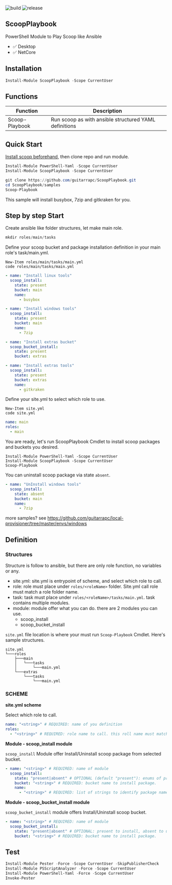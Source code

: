 ![build](https://github.com/guitarrapc/ScoopPlaybook/workflows/build/badge.svg) ![release](https://github.com/guitarrapc/ScoopPlaybook/workflows/release/badge.svg)

## ScoopPlaybook

PowerShell Module to Play Scoop like Ansible

* :white_check_mark: Desktop
* :white_check_mark: NetCore

## Installation

```ps1
Install-Module ScoopPlaybook -Scope CurrentUser
```

## Functions

Function | Description
---- | ----
Scoop-Playbook | Run scoop as with ansible structured YAML definitions

## Quick Start

[Install scoop beforehand](https://scoop.sh/), then clone repo and run module.

```ps1
Install-Module PowerShell-Yaml -Scope CurrentUser
Install-Module ScoopPlaybook -Scope CurrentUser

git clone https://github.com/guitarrapc/ScoopPlaybook.git
cd ScoopPlaybook/samples
Scoop-Playbook
```

This sample will install busybox, 7zip and gitkraken for you.

## Step by step Start

Create ansible like folder structures, let make main role.

```ps1
mkdir roles/main/tasks
```

Define your scoop bucket and package installation definition in your main role's task/main.yml.

```shell
New-Item roles/main/tasks/main.yml
code roles/main/tasks/main.yml
```

```yaml
- name: "Install linux tools"
  scoop_install:
    state: present
    bucket: main
    name:
      - busybox

- name: "Install windows tools"
  scoop_install:
    state: present
    bucket: main
    name:
      - 7zip

- name: "Install extras bucket"
  scoop_bucket_install:
    state: present
    bucket: extras

- name: "Install extras tools"
  scoop_install:
    state: present
    bucket: extras
    name:
      - gitkraken
```

Define your site.yml to select which role to use.

```shell
New-Item site.yml
code site.yml
```

```yaml
name: main
roles:
  - main
```

You are ready, let's run ScoopPlaybook Cmdlet to install scoop packages and buckets you desired.

```shell
Install-Module PowerShell-Yaml -Scope CurrentUser
Install-Module ScoopPlaybook -Scope CurrentUser
Scoop-Playbook
```

You can uninstall scoop package via state `absent`.

```yaml
- name: "UnInstall windows tools"
  scoop_install:
    state: absent
    bucket: main
    name:
      - 7zip
```

more samples? see https://github.com/guitarrapc/local-provisioner/tree/master/envs/windows

## Definition

### Structures

Structure is follow to ansible, but there are only role function, no variables or any.

* site.yml: site.yml is entrypoint of scheme, and select which role to call.
* role: role must place under `roles/<roleName>` folder. Site.yml call role must match a role folder name.
* task: task must place under `roles/<roleName>/tasks/main.yml`. task contains multiple modules.
* module: module offer what you can do. there are 2 modules you can use.
    * scoop_install
    * scoop_bucket_install

`site.yml` file location is where your must run `Scoop-Playbook` Cmdlet.
Here's sample structures.

```
site.yml
└───roles
    ├───main
    │   └───tasks
    │       └───main.yml
    └───extras
        └───tasks
            └───main.yml
```


### SCHEME

**site.yml scheme**

Select which role to call.

```yaml
name: "<string>" # REQUIRED: name of you definition
roles:
  - "<string>" # REQUIRED: role name to call. this roll name must match rolle file name.
```

**Module - scoop_install module**

`scoop_install` Module offer Install/Uninstall scoop package from selected bucket.

```yaml
- name: "<string>" # REQUIRED: name of module
  scoop_install:
    state: "present|absent" # OPTIONAL (default "present"): enums of present or absent. present to install, absent to uninstall.
    bucket: "<string>" # REQUIRED: bucket name to install package.
    name:
      - "<string>" # REQUIRED: list of strings to identify package names
```

**Module - scoop_bucket_install module**

`scoop_bucket_install` module offers Install/Uninstall scoop bucket.

```yaml
- name: "<string>" # REQUIRED: name of module
  scoop_bucket_install:
    state: "present|absent" # OPTIONAL: present to install, absent to uninstall. default "present".
    bucket: "<string>" # REQUIRED: bucket name to install package.
```

## Test 

```ps1
Install-Module Pester -Force -Scope CurrentUser -SkipPublisherCheck
Install-Module PSScriptAnalyzer -Force -Scope CurrentUser
Install-Module PowerShell-Yaml -Force -Scope CurrentUser
Invoke-Pester
```
